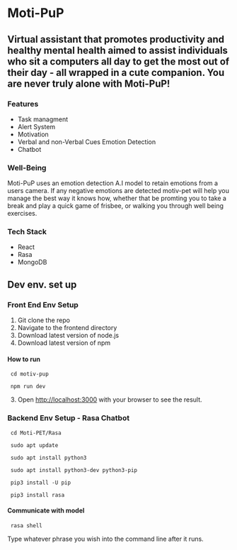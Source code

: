 

# Moti-PuP
## Virtual assistant that promotes productivity and healthy mental health aimed to assist individuals who sit a computers all day to get the most out of their day - all wrapped in a cute companion. You are never truly alone with Moti-PuP!
### Features
- Task managment
- Alert System
- Motivation
- Verbal and non-Verbal Cues Emotion Detection
- Chatbot
### Well-Being 
Moti-PuP uses an emotion detection A.I model to retain emotions from a users camera. If any negative emotions are detected motiv-pet will help you manage the best way it knows how, whether that be promting you to take a break and play a quick game of frisbee, or walking you through well being exercises. 
### Tech Stack
- React
- Rasa
- MongoDB 
## Dev env. set up 
### Front End Env Setup
1. Git clone the repo 
2. Navigate to the frontend directory 
3. Download latest version of node.js
4. Download latest version of npm 
#### How to run 
```
 cd motiv-pup
```
```
 npm run dev 
``` 
3. Open [http://localhost:3000](http://localhost:3000) with your browser to see the result.
### Backend Env Setup - Rasa Chatbot
```
 cd Moti-PET/Rasa
```
```
 sudo apt update
```
```
 sudo apt install python3 
``` 
```
 sudo apt install python3-dev python3-pip
``` 
```
 pip3 install -U pip
``` 
```
 pip3 install rasa
``` 
#### Communicate with model 

```
 rasa shell
```
Type whatever phrase you wish into the command line after it runs.  
